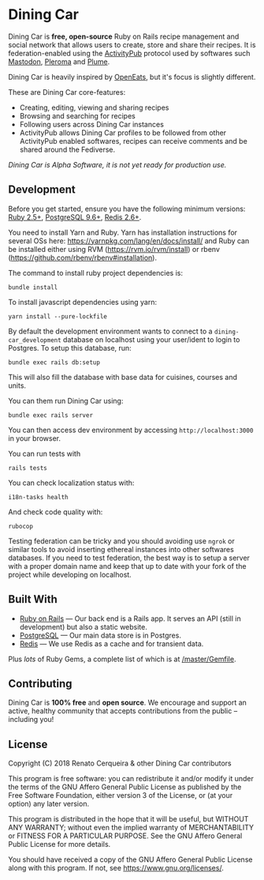 Dining Car
==========

Dining Car is **free, open-source** Ruby on Rails recipe management and social network that allows users to create, store and share their recipes. It is federation-enabled using the [ActivityPub](https://activitypub.rocks/) protocol used by softwares such [Mastodon](https://joinmastodon.org), [Pleroma](https://pleroma.social/) and [Plume](https://github.com/Plume-org/Plume).

Dining Car is heavily inspired by [OpenEats](https://github.com/open-eats/OpenEats), but it's focus is slightly different.

These are Dining Car core-features:

- Creating, editing, viewing and sharing recipes
- Browsing and searching for recipes
- Following users across Dining Car instances
- ActivityPub allows Dining Car profiles to be followed from other ActivityPub enabled softwares, recipes can receive comments and be shared around the Fediverse.

*Dining Car is Alpha Software, it is not yet ready for production use.*

## Development

Before you get started, ensure you have the following minimum versions: [Ruby 2.5+](http://www.ruby-lang.org/en/downloads/), [PostgreSQL 9.6+](http://www.postgresql.org/download/), [Redis 2.6+](http://redis.io/download).

You need to install Yarn and Ruby. Yarn has installation instructions for several OSs here: https://yarnpkg.com/lang/en/docs/install/ and Ruby can be installed either using RVM (https://rvm.io/rvm/install) or rbenv (https://github.com/rbenv/rbenv#installation).

The command to install ruby project dependencies is:

```
bundle install
```

To install javascript dependencies using yarn:

```
yarn install --pure-lockfile
```

By default the development environment wants to connect to a `dining-car_development` database on localhost using your user/ident to login to Postgres. To setup this database, run:

```
bundle exec rails db:setup
```

This will also fill the database with base data for cuisines, courses and units.

You can them run Dining Car using:

```
bundle exec rails server
```

You can then access dev environment by accessing `http://localhost:3000` in your browser.

You can run tests with

```
rails tests
```

You can check localization status with:

```
i18n-tasks health
```


And check code quality with:

```
rubocop
```

Testing federation can be tricky and you should avoiding use `ngrok` or similar tools to avoid inserting ethereal instances into other softwares databases. If you need to test federation, the best way is to setup a server with a proper domain name and keep that up to date with your fork of the project while developing on localhost.

## Built With

- [Ruby on Rails](https://github.com/rails/rails) &mdash; Our back end is a Rails app. It serves an API (still in development) but also a static website.
- [PostgreSQL](http://www.postgresql.org/) &mdash; Our main data store is in Postgres.
- [Redis](http://redis.io/) &mdash; We use Redis as a cache and for transient data.

Plus *lots* of Ruby Gems, a complete list of which is at [/master/Gemfile](https://github.com/dining-car/dining-car/blob/master/Gemfile).

## Contributing

Dining Car is **100% free** and **open source**. We encourage and support an active, healthy community that accepts contributions from the public &ndash; including you!

## License

Copyright (C) 2018 Renato Cerqueira & other Dining Car contributors

This program is free software: you can redistribute it and/or modify it under the terms of the GNU Affero General Public License as published by the Free Software Foundation, either version 3 of the License, or (at your option) any later version.

This program is distributed in the hope that it will be useful, but WITHOUT ANY WARRANTY; without even the implied warranty of MERCHANTABILITY or FITNESS FOR A PARTICULAR PURPOSE. See the GNU Affero General Public License for more details.

You should have received a copy of the GNU Affero General Public License along with this program. If not, see <https://www.gnu.org/licenses/>.
